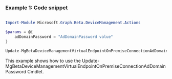 ### Example 1: Code snippet

```powershell

Import-Module Microsoft.Graph.Beta.DeviceManagement.Actions

$params = @{
	adDomainPassword = "AdDomainPassword value"
}

Update-MgBetaDeviceManagementVirtualEndpointOnPremiseConnectionAdDomainPassword -CloudPcOnPremisesConnectionId $cloudPcOnPremisesConnectionId -BodyParameter $params

```
This example shows how to use the Update-MgBetaDeviceManagementVirtualEndpointOnPremiseConnectionAdDomainPassword Cmdlet.

